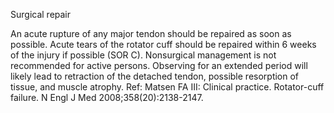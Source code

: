 Surgical repair

An acute rupture of any major tendon should be repaired as soon as possible. Acute tears of the rotator cuff should be repaired within 6 weeks of the injury if possible (SOR C). Nonsurgical management is not recommended for active persons. Observing for an extended period will likely lead to retraction of the detached tendon, possible resorption of tissue, and muscle atrophy. Ref: Matsen FA III: Clinical practice. Rotator-cuff failure. N Engl J Med 2008;358(20):2138-2147.